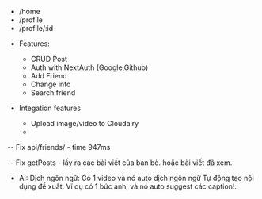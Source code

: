 - /home
- /profile
- /profile/:id

* Features:

  - CRUD Post
  - Auth with NextAuth (Google,Github)
  - Add Friend
  - Change info
  - Search friend

* Integation features
  - Upload image/video to Cloudairy
  -

-- Fix api/friends/ - time 947ms

-- Fix getPosts - lấy ra các bài viết của bạn bè. hoặc bài viết đã xem.

- AI:
  Dịch ngôn ngữ: Có 1 video và nó auto dịch ngôn ngữ
  Tự động tạo nội dụng đề xuất: Ví dụ có 1 bức ảnh, và nó auto suggest các caption!.
